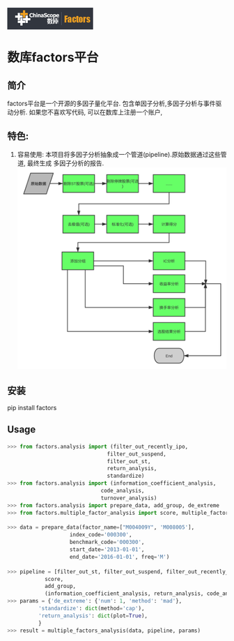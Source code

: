 ![logo](./logo.png)
# 数库factors平台

## 简介
factors平台是一个开源的多因子量化平台. 包含单因子分析,多因子分析与事件驱动分析.
如果您不喜欢写代码, 可以在数库上注册一个账户,

## 特色:
1. 容易使用: 本项目将多因子分析抽象成一个管道(pipeline).原始数据通过这些管道, 最终生成
多因子分析的报告.
![data pipeline](./multi-factor-analysis.svg)


## 安装

pip install factors

## Usage

```python
>>> from factors.analysis import (filter_out_recently_ipo,
                                filter_out_suspend,
                                filter_out_st,
                                return_analysis,
                                standardize)
>>> from factors.analysis import (information_coefficient_analysis,
                              code_analysis,
                              turnover_analysis)
>>> from factors.analysis import prepare_data, add_group, de_extreme
>>> from factors.multiple_factor_analysis import score, multiple_factors_analysis

>>> data = prepare_data(factor_name=["M004009Y", 'M008005'],
                    index_code='000300',
                    benchmark_code='000300',
                    start_date='2013-01-01',
                    end_date='2016-01-01', freq='M')

>>> pipeline = [filter_out_st, filter_out_suspend, filter_out_recently_ipo, de_extreme, standardize,
            score,
            add_group,
            (information_coefficient_analysis, return_analysis, code_analysis, turnover_analysis)]
>>> params = {'de_extreme': {'num': 1, 'method': 'mad'},
          'standardize': dict(method='cap'),
          'return_analysis': dict(plot=True),
          }
>>> result = multiple_factors_analysis(data, pipeline, params)
```
